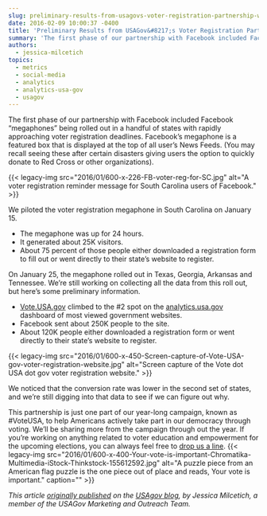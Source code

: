 ```yaml
---
slug: preliminary-results-from-usagovs-voter-registration-partnership-with-facebook
date: 2016-02-09 10:00:37 -0400
title: 'Preliminary Results from USAGov&#8217;s Voter Registration Partnership with Facebook'
summary: 'The first phase of our partnership with Facebook included Facebook &#8220;megaphones&#8221; being rolled out in a handful of states with rapidly approaching voter registration deadlines. Facebook&#8217;s megaphone is a featured box that is displayed at the top of all user&#8217;s News Feeds. (You may recall seeing these after certain disasters giving users the option to'
authors:
  - jessica-milcetich
topics:
  - metrics
  - social-media
  - analytics
  - analytics-usa-gov
  - usagov
---
```


The first phase of our partnership with Facebook included Facebook &#8220;megaphones&#8221; being rolled out in a handful of states with rapidly approaching voter registration deadlines. Facebook&#8217;s megaphone is a featured box that is displayed at the top of all user&#8217;s News Feeds. (You may recall seeing these after certain disasters giving users the option to quickly donate to Red Cross or other organizations).

{{< legacy-img src="2016/01/600-x-226-FB-voter-reg-for-SC.jpg" alt="A voter registration reminder message for South Carolina users of Facebook." >}}

We piloted the voter registration megaphone in South Carolina on January 15.

  * The megaphone was up for 24 hours.
  * It generated about 25K visitors.
  * About 75 percent of those people either downloaded a registration form to fill out or went directly to their state&#8217;s website to register.

On January 25, the megaphone rolled out in Texas, Georgia, Arkansas and Tennessee. We&#8217;re still working on collecting all the data from this roll out, but here&#8217;s some preliminary information.

  * [Vote.USA.gov](https://vote.usa.gov/) climbed to the #2 spot on the [analytics.usa.gov](https://analytics.usa.gov/) dashboard of most viewed government websites.
  * Facebook sent about 250K people to the site.
  * About 120K people either downloaded a registration form or went directly to their state&#8217;s website to register.

{{< legacy-img src="2016/01/600-x-450-Screen-capture-of-Vote-USA-gov-voter-registration-website.jpg" alt="Screen capture of the Vote dot USA dot gov voter registration website." >}}

We noticed that the conversion rate was lower in the second set of states, and we&#8217;re still digging into that data to see if we can figure out why.

This partnership is just one part of our year-long campaign, known as #VoteUSA, to help Americans actively take part in our democracy through voting. We&#8217;ll be sharing more from the campaign through out the year. If you&#8217;re working on anything related to voter education and empowerment for the upcoming elections, you can always feel free to [drop us a line](mailto:usapartnerships@gsa.gov). {{< legacy-img src="2016/01/600-x-400-Your-vote-is-important-Chromatika-Multimedia-iStock-Thinkstock-155612592.jpg" alt="A puzzle piece from an American flag puzzle is the one piece out of place and reads, Your vote is important." caption="" >}}

_This article [originally published](https://blog.usa.gov/preliminary-results-from-voter-registration-partnership-with-facebook) on the [USAgov blog](https://blog.usa.gov/), by Jessica Milcetich, a member of the USAGov Marketing and Outreach Team._
